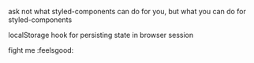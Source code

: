 ask not what styled-components can do for you, but what you can do for styled-components

localStorage hook for persisting state in browser session

fight me :feelsgood:
